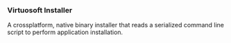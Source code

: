 ### Virtuosoft Installer
A crossplatform, native binary installer that reads a serialized command line script to perform application installation. 